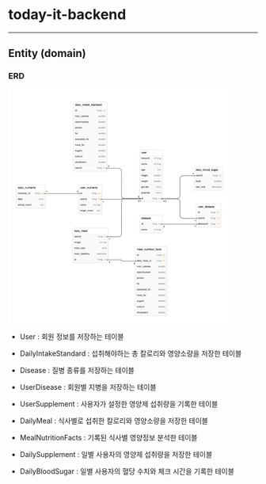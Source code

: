 # today-it-backend

---
## Entity (domain)
### ERD
![img.png](todayit/docs/images/img.png)

- User : 회원 정보를 저장하는 테이블
- DailyIntakeStandard : 섭취해야하는 총 칼로리와 영양소량을 저장한 테이블
- Disease : 질병 종류를 저장하는 테이블

- UserDisease : 회원별 지병을 저장하는 테이블
- UserSupplement : 사용자가 설정한 영양제 섭취량을 기록한 테이블

- DailyMeal : 식사별로 섭취한 칼로리와 영양소량을 저장한 테이블
- MealNutritionFacts : 기록된 식사별 영양정보 분석한 테이블
- DailySupplement : 일별 사용자의 영양제 섭취량을 저장한 테이블
- DailyBloodSugar : 일별 사용자의 혈당 수치와 체크 시간을 기록한 테이블





